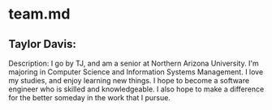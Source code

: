 # team.md

## Taylor Davis:
Description: I go by TJ, and am a senior at Northern Arizona University. I'm majoring in Computer Science and Information Systems Management. I love my studies, and enjoy learning new things. I hope to become a software engineer who is skilled and knowledgeable. I also hope to make a difference for the better someday in the work that I pursue. 
